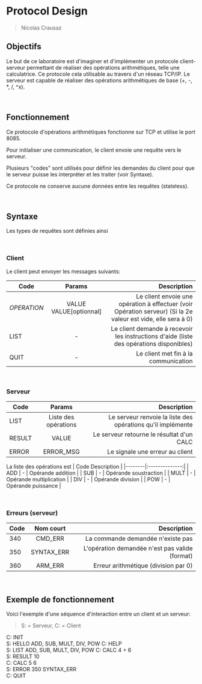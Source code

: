 # Protocol Design

> Nicolas Crausaz

## Objectifs

Le but de ce laboratoire est d'imaginer et d'implémenter un protocole client-serveur permettant de réaliser des opérations arithmétiques, telle une calculatrice.
Ce protocole cela utilisable au travers d'un réseau TCP/IP. Le serveur est capable de réaliser des opérations arithmétiques de base (+, -, *, /, ^x).

&nbsp;

## Fonctionnement

Ce protocole d'opérations arithmétiques fonctionne sur TCP et utilise le port 8085. 

Pour initialiser une communication, le client envoie une requête vers le serveur.

Plusieurs "codes" sont utilisés pour définir les demandes du client pour que le serveur puisse les interpréter et les traiter (voir Syntaxe).

Ce protocole ne conserve aucune données entre les requêtes (stateless).

&nbsp;

## Syntaxe
Les types de requêtes sont définies ainsi

&nbsp;

### Client

Le client peut envoyer les messages suivants:

| Code   |      Params      |  Description  |
|--------|:----------------:|--------------:|
| _OPERATION_ | VALUE VALUE[optionnal] | Le client envoie une opération à effectuer (voir Opération serveur) (Si la 2e valeur est vide, elle sera à 0) |
| LIST | - | Le client demande à recevoir les instructions d'aide (liste des opérations disponibles) |
| QUIT | - | Le client met fin à la communication

&nbsp;

### Serveur

| Code   |      Params      |  Description  |
|--------|:----------------:|--------------:|
| LIST  | Liste des opérations | Le serveur renvoie la liste des opérations qu'il implémente
| RESULT | VALUE | Le serveur retourne le résultat d'un CALC |
| ERROR | ERROR_MSG | Le signale une erreur au client |

La liste des opérations est 
| Code     Description  |
|--------|:--------------:|
| ADD | - | Opérande addition |
| SUB | - | Opérande soustraction |
| MULT | - | Opérande multiplication |
| DIV | - | Opérande division |
| POW | - | Opérande puissance |


&nbsp;

### Erreurs (serveur)

| Code   |    Nom court     |  Description  |
|--------|:----------------:|--------------:|
| 340 | CMD_ERR | La commande demandée n'existe pas |
| 350 | SYNTAX_ERR | L'opération demandée n'est pas valide (format) |
| 360 | ARM_ERR | Erreur arithmétique (division par 0) |

&nbsp;

## Exemple de fonctionnement

Voici l'exemple d'une séquence d'interaction entre un client et un serveur:

> S: = Serveur, C: = Client


C: INIT  
S: HELLO ADD, SUB, MULT, DIV, POW
C: HELP  
S: LIST ADD, SUB, MULT, DIV, POW
C: CALC 4 + 6  
S: RESULT 10  
C: CALC 5 6  
S: ERROR 350 SYNTAX_ERR  
C: QUIT  
